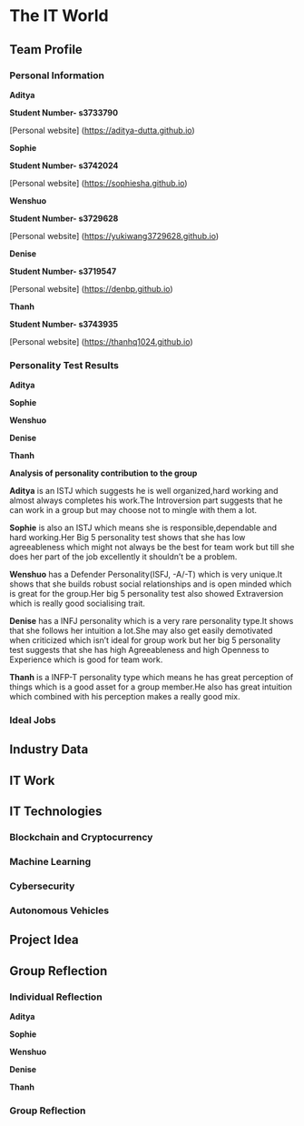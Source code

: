# The IT World

## Team Profile

### Personal Information

**Aditya**

**Student Number- s3733790**

[Personal website] (https://aditya-dutta.github.io)


**Sophie**

**Student Number- s3742024**

[Personal website] (https://sophiesha.github.io)


**Wenshuo**

**Student Number- s3729628**

[Personal website] (https://yukiwang3729628.github.io)


**Denise**

**Student Number- s3719547**

[Personal website] (https://denbp.github.io)


**Thanh**

**Student Number- s3743935**

[Personal website] (https://thanhq1024.github.io)


### Personality Test Results

**Aditya** 

**Sophie**

**Wenshuo**

**Denise**

**Thanh**



**Analysis of personality contribution to the group**

**Aditya** is an ISTJ which suggests he is well organized,hard working and almost always completes his work.The Introversion part suggests that he can work in a group but may choose not to mingle with them a lot.

**Sophie** is also an ISTJ which means she is responsible,dependable and hard working.Her Big 5 personality test shows that she has low agreeableness which might not always be the best for team work but till she does her part of the job excellently it shouldn’t be a problem.

**Wenshuo** has a Defender Personality(ISFJ, -A/-T) which is very unique.It shows that she builds robust social relationships and is open minded which is great for the group.Her big 5 personality test also showed Extraversion which is really good socialising trait.

**Denise** has a INFJ personality which is a very rare personality type.It shows that she follows her intuition a lot.She may also get easily demotivated when criticized which isn’t ideal for group work but her big 5 personality test suggests that she has high Agreeableness and high Openness to Experience which is good for team work.

**Thanh** is a INFP-T personality type which means he has great perception of things which is a good asset for a group member.He also has great intuition which combined with his perception makes a really good mix.


### Ideal Jobs





## Industry Data




## IT Work




## IT Technologies 

### Blockchain and Cryptocurrency


### Machine Learning


### Cybersecurity


### Autonomous Vehicles




## Project Idea




## Group Reflection

### Individual Reflection

**Aditya**


**Sophie**


**Wenshuo**


**Denise**


**Thanh**


### Group Reflection



